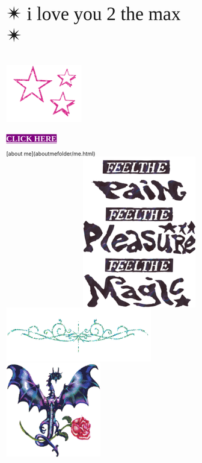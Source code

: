 <html>
<p style="font-family:luminari;
          font-size:50px">&#10036; i love you 2 the max &#10036;</p><img src="1113638.gif"
                                                                         style="background:none;
                                                                         align:right;"
           width="200"
           height="150">
           
           
  <h2><a href="artfolder/art.html" 
  style="color: white;
  background-color: purple;
  font-family:luminari;">CLICK HERE</a></h2>
           </html>
  [about me](aboutmefolder/me.html)
<html>
  <img  src="images/uoadted feelt ge.png"
     style="background: none;"
           width="300px"
           height="400px"
           align="right"
           vertical-align="top">
          
<body background="IMG_3972.jpg">
<img style="background:none;"
     src="pcoddxGLi.gif">
  <div>
<img style="background:none;"
     src="4T9o7eqjc.gif"
     width="250"
     height="250"
     align="left">
             <div>

        
       

